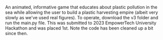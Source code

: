 An animated, informative game that educates about plastic pollution in the sea while allowing the user to build a plastic harvesting empire (albeit very slowly as we've used real figures).
To operate, download the v3 folder and run the main.py file.
This was submitted to 2023 EmpowerTech University Hackathon and was placed 1st. Note the code has been cleaned up a bit since then.
